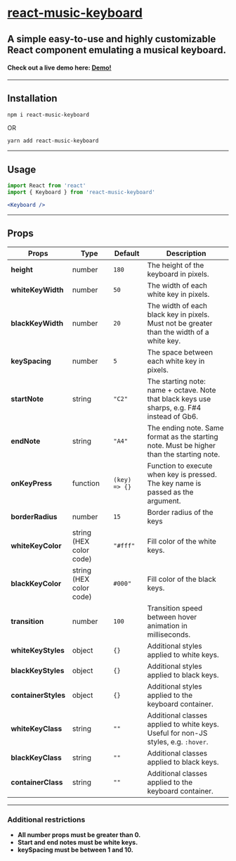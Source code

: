 # [**react-music-keyboard**](https://www.npmjs.com/package/react-music-keyboard)

## A simple easy-to-use and highly customizable React component emulating a musical keyboard.

#### Check out a live demo here: [Demo!](https://react-music-keyboard-demo.vercel.app/)

---

## **Installation**

```powershell
npm i react-music-keyboard
```

OR

```powershell
yarn add react-music-keyboard
```

---

## **Usage**

```jsx
import React from 'react'
import { Keyboard } from 'react-music-keyboard'
```

```jsx
<Keyboard />
```

---

## **Props**

| **Props**           | **Type**                | **Default**   | **Description**                                                                             |
| ------------------- | ----------------------- | ------------- | ------------------------------------------------------------------------------------------- |
| **height**          | number                  | `180 `        | The height of the keyboard in pixels.                                                       |
| **whiteKeyWidth**   | number                  | `50 `         | The width of each white key in pixels.                                                      |
| **blackKeyWidth**   | number                  | `20 `         | The width of each black key in pixels. Must not be greater than the width of a white key.   |
| **keySpacing**      | number                  | `5`           | The space between each white key in pixels.                                                 |
| **startNote**       | string                  | `"C2"`        | The starting note: name + octave. Note that black keys use sharps, e.g. F#4 instead of Gb6. |
| **endNote**         | string                  | `"A4" `       | The ending note. Same format as the starting note. Must be higher than the starting note.   |
| **onKeyPress**      | function                | `(key) => {}` | Function to execute when key is pressed. The key name is passed as the argument.            |
| **borderRadius**    | number                  | `15`          | Border radius of the keys                                                                   |
| **whiteKeyColor**   | string (HEX color code) | `"#fff" `     | Fill color of the white keys.                                                               |
| **blackKeyColor**   | string (HEX color code) | `#000"`       | Fill color of the black keys.                                                               |
| **transition**      | number                  | `100`         | Transition speed between hover animation in milliseconds.                                   |
| **whiteKeyStyles**  | object                  | `{}`          | Additional styles applied to white keys.                                                    |
| **blackKeyStyles**  | object                  | `{}`          | Additional styles applied to black keys.                                                    |
| **containerStyles** | object                  | `{}`          | Additional styles applied to the keyboard container.                                        |
| **whiteKeyClass**   | string                  | `""`          | Additional classes applied to white keys. Useful for non-JS styles, e.g. `:hover`.          |
| **blackKeyClass**   | string                  | `""`          | Additional classes applied to black keys.                                                   |
| **containerClass**  | string                  | `""`          | Additional classes applied to the keyboard container.                                       |

---

### Additional restrictions

- **All number props must be greater than 0.**
- **Start and end notes must be white keys.**
- **keySpacing must be between 1 and 10.**
